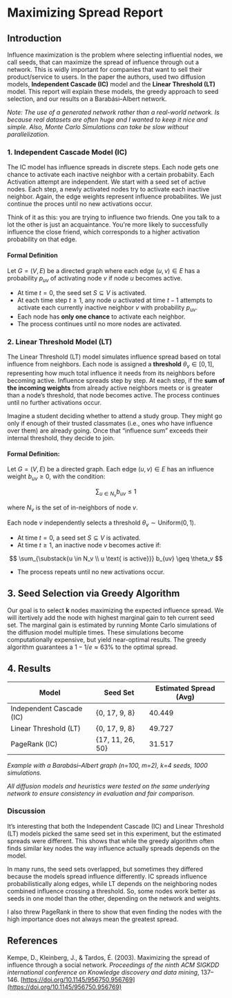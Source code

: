 # Maximizing Spread Report

## Introduction
Influence maximization is the problem where selecting influential nodes, we call seeds, that can maximize the spread of influence through out a network. This is widly important for companies that want to sell their product/service to users. In the paper the authors, used two diffusion models, **Independent Cascade (IC)** model and the **Linear Threshold (LT)** model. This report will explain these models, the greedy approach to seed selection, and our results on a Barabási–Albert network. 

*Note: The use of a generated network rather than a real-world network. Is because real datasets are often huge and I wanted to keep it nice and simple. Also, Monte Carlo Simulations can take be slow without parallelization.*

### 1. Independent Cascade Model (IC)
The IC model has influence spreads in discrete steps. Each node gets one chance to activate each inactive neighbor with a certain probabiity. Each Activation attempt are independent. We start with a seed set of active nodes. Each step, a newly activated nodes try to activate each inactive neighbor. Again, the edge weights represent influence probabilites. We just continue the proces until no new activations occur.

Think of it as this: you are trying to influence two friends. One you talk to a lot the other is just an acquaintance. You're more likely to successfully influence the close friend, which corresponds to a higher activation probability on that edge.

#### Formal Definition
Let $G = (V, E)$ be a directed graph where each edge $(u, v) \in E$ has a probability $p_{uv}$ of activating node $v$ if node $u$ becomes active.

- At time $t = 0$, the seed set $S \subseteq V$ is activated.
- At each time step $t \geq 1$, any node $u$ activated at time $t - 1$ attempts to activate each currently inactive neighbor $v$ with probability $p_{uv}$.
- Each node has **only one chance** to activate each neighbor.
- The process continues until no more nodes are activated.

### 2. Linear Threshold Model (LT)
The Linear Threshold (LT) model simulates influence spread based on total influence from neighbors. Each node is assigned a **threshold** $\theta_v \in [0, 1]$, representing how much total influence it needs from its neighbors before becoming active. Influence spreads step by step. At each step, if the **sum of the incoming weights** from already active neighbors meets or is greater than a node’s threshold, that node becomes active. The process continues until no further activations occur.

Imagine a student deciding whether to attend a study group. They might go only if enough of their trusted classmates (i.e., ones who have influence over them) are already going. Once that “influence sum” exceeds their internal threshold, they decide to join.

#### Formal Definition:

Let $G = (V, E)$ be a directed graph. Each edge $(u, v) \in E$ has an influence weight $b_{uv} \geq 0$, with the condition:

$$
\sum_{u \in N_v} b_{uv} \leq 1
$$

where $N_v$ is the set of in-neighbors of node $v$.

Each node $v$ independently selects a threshold $\theta_v \sim \text{Uniform}(0, 1)$.

- At time $t = 0$, a seed set $S \subseteq V$ is activated.
- At time $t \geq 1$, an inactive node $v$ becomes active if:

$$
\sum_{\substack{u \in N_v \\ u \text{ is active}}} b_{uv} \geq \theta_v
$$

- The process repeats until no new activations occur.

## 3. Seed Selection via Greedy Algorithm
Our goal is to select **k** nodes maximizing the expected influence spread. We will itertively add the node with highest marginal gain to teh current seed set. The marginal gain is estimated by running Monte Carlo simulations of the diffusion model multiple times. These simulations become computationally expensive, but yield near-optimal results. The greedy algorithm guarantees a $1-1/e \approx 63\%$ to the optimal spread.

## 4. Results

| Model                    | Seed Set         | Estimated Spread (Avg) |
| ------------------------ | ---------------- | ---------------------- |
| Independent Cascade (IC) | {0, 17, 9, 8}    | 40.449                 |
| Linear Threshold (LT)    | {0, 17, 9, 8}    | 49.727                 |
| PageRank (IC)            | {17, 11, 26, 50} | 31.517                 |

*Example with a Barabási–Albert graph (n=100, m=2), k=4 seeds, 1000 simulations.*

*All diffusion models and heuristics were tested on the same underlying network to ensure consistency in evaluation and fair comparison.*

### Discussion
It’s interesting that both the Independent Cascade (IC) and Linear Threshold (LT) models picked the same seed set in this experiment, but the estimated spreads were different. This shows that while the greedy algorithm often finds similar key nodes the way influence actually spreads depends on the model.

In many runs, the seed sets overlapped, but sometimes they differed because the models spread influence differently. IC spreads influence probabilistically along edges, while LT depends on the neighboring nodes combined influence crossing a threshold. So, some nodes work better as seeds in one model than the other, depending on the network and weights.

I also threw PageRank in there to show that even finding the nodes with the high importance does not always mean the greatest spread. 

## References

Kempe, D., Kleinberg, J., & Tardos, É. (2003). Maximizing the spread of influence through a social network. *Proceedings of the ninth ACM SIGKDD international conference on Knowledge discovery and data mining*, 137–146. [https://doi.org/10.1145/956750.956769](https://doi.org/10.1145/956750.956769)
